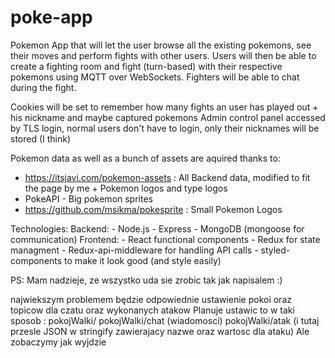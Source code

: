 # poke-app
Pokemon App that will let the user browse all the existing pokemons, see their moves and perform fights with other users.
Users will then be able to create a fighting room and fight (turn-based) with their respective pokemons using MQTT over WebSockets.
Fighters will be able to chat during the fight.

Cookies will be set to remember how many fights an user has played out + his nickname and maybe captured pokemons
Admin control panel accessed by TLS login, normal users don't have to login, only their nicknames will be stored (I think)

Pokemon data as well as a bunch of assets are aquired thanks to:
  - https://itsjavi.com/pokemon-assets : All Backend data, modified to fit the page by me + Pokemon logos and type logos
  - PokeAPI - Big pokemon sprites
  - https://github.com/msikma/pokesprite : Small Pokemon Logos

Technologies: 
  Backend: 
    - Node.js
    - Express
    - MongoDB (mongoose for communication)
  Frontend:
    - React functional components
    - Redux for state managment
    - Redux-api-middleware for handling API calls
    - styled-components to make it look good (and style easily)
    
PS: Mam nadzieje, ze wszystko uda sie zrobic tak jak napisalem :)

najwiekszym problemem będzie odpowiednie ustawienie pokoi oraz topicow dla czatu oraz wykonanych atakow
Planuje ustawic to w taki sposob :
pokojWalki/
pokojWalki/chat (wiadomosci)
pokojWalki/atak (i tutaj przesle JSON w stringify zawierajacy nazwe oraz wartosc dla ataku)
Ale zobaczymy jak wyjdzie
